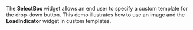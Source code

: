 The **SelectBox** widget allows an&nbsp;end user to&nbsp;specify a&nbsp;custom template for the drop-down button. This demo illustrates how to&nbsp;use an&nbsp;image and the **LoadIndicator** widget in&nbsp;custom templates.